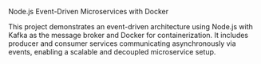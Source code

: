 Node.js Event-Driven Microservices with Docker

This project demonstrates an event-driven architecture using Node.js with Kafka as the message broker and Docker for containerization. It includes producer and consumer services communicating asynchronously via events, enabling a scalable and decoupled microservice setup.
